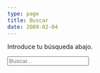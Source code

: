 ```yaml
---
type: page
title: Buscar
date: 2009-02-04
---
```


Introduce tu búsqueda abajo.

<div class="search">
  <form method="get" action="https://www.google.com/search"
        itemprop="potentialAction" itemscope="" itemtype="http://schema.org/SearchAction">
    <meta itemprop="target" content="https://www.google.com/search?q={q}"/>
    <input name="sitesearch" value="elbauldelprogramador.com" type="hidden"/>
    <input itemprop="query-input" type="text" id="search-query" class="field field-text" required="required"
           onfocus="$('.google').css('visibility', 'visible');" name="q" placeholder="Buscar..." autocomplete="on"/>
  </form>
</div>
